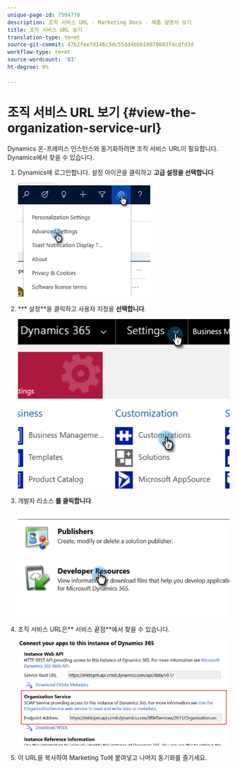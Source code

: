 ```yaml
---
unique-page-id: 7504770
description: 조직 서비스 URL - Marketing Docs - 제품 설명서 보기
title: 조직 서비스 URL 보기
translation-type: tm+mt
source-git-commit: 47b2fee7d146c3dc558d4bbb10070683f4cdfd3d
workflow-type: tm+mt
source-wordcount: '83'
ht-degree: 0%

---
```



# 조직 서비스 URL 보기 {#view-the-organization-service-url}

Dynamics 온-프레미스 인스턴스와 동기화하려면 조직 서비스 URL이 필요합니다. Dynamics에서 찾을 수 있습니다.

1. Dynamics에 로그인합니다. 설정 아이콘을 클릭하고 **고급 설정을 선택합니다**.

   ![](assets/one.png)

1. *** 설정**을 클릭하고 사용자 지정을 **선택합니다**.

   ![](assets/two.png)

1. 개발자 리소스 **를 클릭합니다**.

   ![](assets/three.png)

1. 조직 서비스 URL은** 서비스 끝점**에서 찾을 수 있습니다.

   ![](assets/four.png)

1. 이 URL을 복사하여 Marketing To에 붙여넣고 나머지 동기화를 즐기세요.

